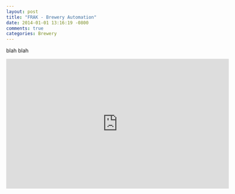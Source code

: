 ```yaml
---
layout: post
title: "FRAK - Brewery Automation"
date: 2014-01-01 13:16:19 -0800
comments: true
categories: Brewery
---
```


blah blah

<iframe width="600" height="350" src="http://jsfiddle.net/JXGzH/18/embedded/result,js/" allowfullscreen="allowfullscreen" frameborder="0"></iframe>


